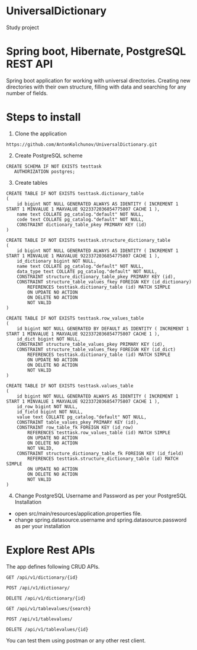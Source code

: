 # UniversalDictionary
Study project

# Spring boot, Hibernate, PostgreSQL REST API

Spring boot application for working with universal directories.
 Creating new directories with their own structure, filling with data and searching for any number of fields.

# Steps to install
1) Clone the application 
 ```
https://github.com/AntonKolchunov/UniversalDictionary.git
```
2) Create PostgreSQL scheme
 ```
CREATE SCHEMA IF NOT EXISTS testtask
    AUTHORIZATION postgres;
``` 
3) Create tables
```
CREATE TABLE IF NOT EXISTS testtask.dictionary_table
(
    id bigint NOT NULL GENERATED ALWAYS AS IDENTITY ( INCREMENT 1 START 1 MINVALUE 1 MAXVALUE 9223372036854775807 CACHE 1 ),
    name text COLLATE pg_catalog."default" NOT NULL,
    code text COLLATE pg_catalog."default" NOT NULL,
    CONSTRAINT dictionary_table_pkey PRIMARY KEY (id)
)

CREATE TABLE IF NOT EXISTS testtask.structure_dictionary_table
(
    id bigint NOT NULL GENERATED ALWAYS AS IDENTITY ( INCREMENT 1 START 1 MINVALUE 1 MAXVALUE 9223372036854775807 CACHE 1 ),
    id_dictionary bigint NOT NULL,
    name text COLLATE pg_catalog."default" NOT NULL,
    data_type text COLLATE pg_catalog."default" NOT NULL,
    CONSTRAINT structure_dictionary_table_pkey PRIMARY KEY (id),
    CONSTRAINT structure_table_values_fkey FOREIGN KEY (id_dictionary)
        REFERENCES testtask.dictionary_table (id) MATCH SIMPLE
        ON UPDATE NO ACTION
        ON DELETE NO ACTION
        NOT VALID
)

CREATE TABLE IF NOT EXISTS testtask.row_values_table
(
    id bigint NOT NULL GENERATED BY DEFAULT AS IDENTITY ( INCREMENT 1 START 1 MINVALUE 1 MAXVALUE 9223372036854775807 CACHE 1 ),
    id_dict bigint NOT NULL,
    CONSTRAINT structure_table_values_pkey PRIMARY KEY (id),
    CONSTRAINT structure_table_values_fkey FOREIGN KEY (id_dict)
        REFERENCES testtask.dictionary_table (id) MATCH SIMPLE
        ON UPDATE NO ACTION
        ON DELETE NO ACTION
        NOT VALID
)

CREATE TABLE IF NOT EXISTS testtask.values_table
(
    id bigint NOT NULL GENERATED ALWAYS AS IDENTITY ( INCREMENT 1 START 1 MINVALUE 1 MAXVALUE 9223372036854775807 CACHE 1 ),
    id_row bigint NOT NULL,
    id_field bigint NOT NULL,
    value text COLLATE pg_catalog."default" NOT NULL,
    CONSTRAINT table_values_pkey PRIMARY KEY (id),
    CONSTRAINT row_table_fk FOREIGN KEY (id_row)
        REFERENCES testtask.row_values_table (id) MATCH SIMPLE
        ON UPDATE NO ACTION
        ON DELETE NO ACTION
        NOT VALID,
    CONSTRAINT structure_dictionary_table_fk FOREIGN KEY (id_field)
        REFERENCES testtask.structure_dictionary_table (id) MATCH SIMPLE
        ON UPDATE NO ACTION
        ON DELETE NO ACTION
        NOT VALID
)
```
4) Change PostgreSQL Username and Password as per your PostgreSQL Installation
  * open src/main/resources/application.properties file.
  * change spring.datasource.username and spring.datasource.password as per your installation

# Explore Rest APIs

The app defines following CRUD APIs.
```
GET /api/v1/dictionary/{id}

POST /api/v1/dictionary/

DELETE /api/v1/dictionary/{id}

GET /api/v1/tablevalues/{search}

POST /api/v1/tablevalues/

DELETE /api/v1/tablevalues/{id}
```
You can test them using postman or any other rest client.

